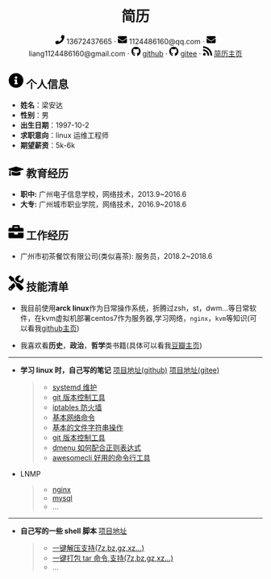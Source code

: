  <center>
     <h1>简历</h1>
     <div>
         <span>
             <img src="assets/phone-solid.svg" width="18px">
             13672437665
         </span>
         ·
         <span>
             <img src="assets/envelope-solid.svg" width="18px">
             1124486160@qq.com
         </span>
         ·
         <span>
             <img src="assets/envelope-solid.svg" width="18px">
             liang1124486160@gmail.com
         </span>
         ·
         <span>
             <img src="assets/github-brands.svg" width="18px">
             <a href="https://github.com/ztoiax">github</a>
         </span>
         ·
         <span>
             <img src="assets/github-brands.svg" width="18px">
             <a href="https://gitee.com/ztoiax">gitee</a>
         </span>
         ·
         <span>
             <img src="assets/rss-solid.svg" width="18px">
             <a href="https://ztoiax.gitee.io/ztoiax.github.io/">简历主页</a>
         </span>
     </div>
 </center>

## <img src="assets/info-circle-solid.svg" width="30px"> 个人信息

- **姓名**：梁安达
- **性别**：男
- **出生日期**：1997-10-2
- **求职意向**：linux 运维工程师
- **期望薪资**：5k-6k

## <img src="assets/graduation-cap-solid.svg" width="30px"> 教育经历

- **职中:** 广州电子信息学校，网络技术，2013.9~2016.6
- **大专:** 广州城市职业学院，网络技术，2016.9~2018.6

## <img src="assets/briefcase-solid.svg" width="30px"> 工作经历

- 广州市初茶餐饮有限公司(类似喜茶): 服务员，2018.2~2018.6

## <img src="assets/tools-solid.svg" width="30px"> 技能清单
- 我目前使用**arck linux**作为日常操作系统，折腾过zsh，st，dwm...等日常软件，在kvm虚拟机部署centos7作为服务器,学习网络，`nginx`，`kvm`等知识(可以看我[github主页](https://github.com/ztoiax/))

- 我喜欢看**历史**，**政治**，**哲学**类书籍(具体可以看我[豆瓣主页](https://www.douban.com/people/108569039/))
---

- **学习 linux 时，自己写的笔记** [项目地址(github)](https://github.com/ztoiax/notes) [项目地址(gitee)](https://gitee.com/ztoiax/notes)
  > - [systemd 维护](https://gitee.com/ztoiax/notes/blob/master/systemd.md)
  > - [git 版本控制工具](https://gitee.com/ztoiax/notes/blob/master/git.md)
  > - [iptables 防火墙](https://gitee.com/ztoiax/notes/blob/master/iptables.md)
  > - [基本网络命令](https://gitee.com/ztoiax/notes/blob/master/net.md)
  > - [基本的文件字符串操作](https://gitee.com/ztoiax/notes/blob/master/common.md)
  > - [git 版本控制工具](https://gitee.com/ztoiax/notes/blob/master/git.md)
  > - [dmenu 如何配合正则表达式](https://gitee.com/ztoiax/notes/blob/master/dmenu.md)
  > - [awesomecli 好用的命令行工具](https://gitee.com/ztoiax/notes/blob/master/awesomecli.md)
- LNMP
  > - [nginx](https://gitee.com/ztoiax/notes/blob/master/nginx.md)
  > - [mysql](https://gitee.com/ztoiax/notes/blob/master/mysql.md)
  > - ...

---

- **自己写的一些 shell 脚本** [项目地址](https://gitee.com/ztoiax/userfulscripts)
  > - [一键解压支持(7z,bz,gz,xz...)](https://gitee.com/ztoiax/userfulscripts/blob/master/myx.sh)
  > - [一键打包 tar 命令,支持(7z,bz,gz,xz...)](https://gitee.com/ztoiax/userfulscripts/blob/master/mytar.sh)
  > - ...
